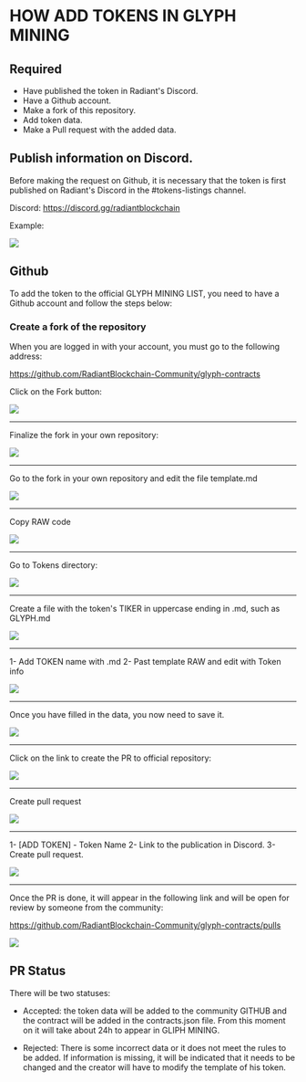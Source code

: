 # HOW ADD TOKENS IN GLYPH MINING

## Required

- Have published the token in Radiant's Discord.
- Have a Github account.
- Make a fork of this repository.
- Add token data.
- Make a Pull request with the added data.

## Publish information on Discord.

Before making the request on Github, it is necessary that the token is first published on Radiant's Discord in the #tokens-listings channel.

Discord: https://discord.gg/radiantblockchain

Example:

![](../img/ad-discord.png)

## Github

To add the token to the official GLYPH MINING LIST, you need to have a Github account and follow the steps below:

### Create a fork of the repository

When you are logged in with your account, you must go to the following address:

https://github.com/RadiantBlockchain-Community/glyph-contracts

Click on the Fork button:

![](../img/github-fork.png)

----

Finalize the fork in your own repository:

![](../img/github-fork2.png)

----
Go to the fork in your own repository and edit the file template.md

![](../img/into-template.png)

----

Copy RAW code

![](../img/copy-template.png)

----

Go to Tokens directory:

![](../img/go-tokens.png)

----

Create a file with the token's TIKER in uppercase ending in .md, such as GLYPH.md

![](../img/create-token.png)

----

1- Add TOKEN name with .md
2- Past template RAW and edit with Token info

![](../img/create-token2.png)

----

Once you have filled in the data, you now need to save it.

![](../img/save-token-info.png)

----

Click on the link to create the PR to official repository:

![](../img/create-pr.png)

----

Create pull request

![](../img/create-pr2.png)

----

1- [ADD TOKEN] - Token Name
2- Link to the publication in Discord.
3- Create pull request.

![](../img/create-pr3.png)

----

Once the PR is done, it will appear in the following link and will be open for review by someone from the community:

https://github.com/RadiantBlockchain-Community/glyph-contracts/pulls

![](../img/create-pr4.png)


## PR Status

There will be two statuses:

- Accepted: the token data will be added to the community GITHUB and the contract will be added in the contracts.json file. From this moment on it will take about 24h to appear in GLIPH MINING.

- Rejected: There is some incorrect data or it does not meet the rules to be added. If information is missing, it will be indicated that it needs to be changed and the creator will have to modify the template of his token.